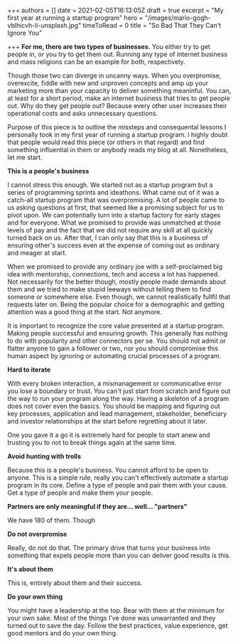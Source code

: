 +++
authors = []
date = 2021-02-05T16:13:05Z
draft = true
excerpt = "My first year at running a startup program"
hero = "/images/mario-gogh-vblhicvh-li-unsplash.jpg"
timeToRead = 0
title = "So Bad That They Can't Ignore You"

+++
**For me, there are two types of businesses.** You either try to get people in, or you try to get them out. Running any type of internet business and mass religions can be an example for both, respectively.

Though those two can diverge in uncanny ways. When you overpromise, overexcite, fiddle with new and unproven concepts and amp up your marketing more than your capacity to deliver something meaninful. You can, at least for a short period, make an internet business that tries to get people out. Why do they get people out? Because every other user increases their operational costs and asks unnecessary questions.

Purpose of this piece is to outline the missteps and consequental lessons I personally took in my first year of running a startup program. I highly doubt that people would read this piece (or others in that regard) and find something influential in them or anybody reads my blog at all. Nonetheless, let me start.

**This is a people's business**

I cannot stress this enough. We started not as a startup program but a series of programming sprints and ideathons. What came out of it was a catch-all startup program that was overpromising. A lot of people came to us asking questions at first, that seemed like a promising subject for us to pivot upon. We can potentially turn into a startup factory for early stages and for everyone. What we promised to provide was unmatched at those levels of pay and the fact that we did not require any skill at all quickly turned back on us. After that, I can only say that this is a business of ensuring other's success even at the expense of coming out as ordinary and meager at start.

When we promised to provide any ordinary joe with a self-proclaimed big idea with mentorship, connections, tech and access a lot has happened. Not necessarily for the better though, mostly people made demands about them and we tried to make stupid leeways without telling them to find someone or somewhere else. Even though, we cannot realistically fullfil that requests later on. Being the popular choice for a demographic and getting attention was a good thing at the start. Not anymore.

It is important to recognize the core value presented at a startup program. Making people successful and ensuring growth. This generally has nothing to do with popularity and other connectors per se. You should not admit or flatter anyone to gain a follower or two, nor you should compromise this human aspect by ignoring or automating crucial processes of a program.

**Hard to iterate**

With every broken interaction, a mismanagement or communicative error you lose a boundary or trust. You can't just start from scratch and figure out the way to run your program along the way. Having a skeleton of a program does not cover even the basics. You should be mapping and figuring out key processes, application and lead management, stakeholder, beneficiary and investor relationships at the start before regretting about it later.

One you gave it a go it is extremely hard for people to start anew and trusting you to not to break things again at the same time.

**Avoid hunting with trolls**

Because this is a people's business. You cannot afford to be open to anyone. This is a simple rule, really you can't effectively automate a startup program in its core. Define a type of people and pair them with your cause. Get a type of people and make them your people.

**Partners are only meaningful if they are... well... "partners"**

We have 180 of them. Though

**Do not overpromise**

Really, do not do that. The primary drive that turns your business into something that expels people more than you can deliver good results is this.

**It's about them**

This is, entirely about them and their success.

**Do your own thing**

You might have a leadership at the top. Bear with them at the minimum for your own sake. Most of the things I've done was unwarranted and they turned out to save the day. Follow the best practices, value experience, get good mentors and do your own thing.